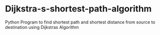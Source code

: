 # Dijkstra-s-shortest-path-algorithm
Python Program to find shortest path and shortest distance from source to destination using Dijkstras Algorithm
